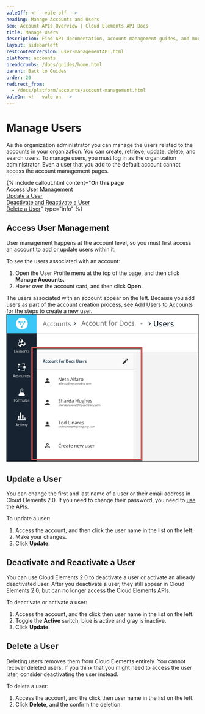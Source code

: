 ```yaml
---
valeOff: <!-- vale off -->
heading: Manage Accounts and Users
seo: Account APIs Overview | Cloud Elements API Docs
title: Manage Users
description: Find API documentation, account management guides, and more on all of the currently supported Account APIs.
layout: sidebarleft
restContentVersion: user-managementAPI.html
platform: accounts
breadcrumbs: /docs/guides/home.html
parent: Back to Guides
order: 20
redirect_from:
  - /docs/platform/accounts/account-management.html
ValeOn: <!-- vale on -->
---
```


# Manage Users

As the organization administrator you can manage the users related to the accounts in your organization. You can create, retrieve, update, delete, and search users. To manage users, you must log in as the organization administrator. Even a user that you add to the default account cannot access the account management pages.

{% include callout.html content="<strong>On this page</strong></br><a href=#access-user-management>Access User Management</a></br><a href=#update-a-user>Update a User</a></br><a href=#deactivate-and-reactivate-a-user>Deactivate and Reactivate a User</a></br><a href=#delete-a-user>Delete a User</a>" type="info" %}

## Access User Management

User management happens at the account level, so you must first access an account to add or update users within it.

To see the users associated with an account:

1. Open the User Profile menu at the top of the page, and then click **Manage Accounts.**
1. Hover over the account card, and then click **Open**.

The users associated with an account appear on the left. Because you add users as part of the account creation process, see [Add Users to Accounts](account-management.html#add-users-to-accounts) for the steps to create a new user.
![Users](img/users.png)

## Update a User

You can change the first and last name of a user or their email address in Cloud Elements 2.0. If you need to change their password, you need to [use the APIs](user-managementAPI.html#update-a-user).

To update a user:

1. Access the account, and then click the user name in the list on the left.
2. Make your changes.
3. Click **Update**.

## Deactivate and Reactivate a User

You can use Cloud Elements 2.0 to deactivate a user or activate an already deactivated user. After you deactivate a user, they still appear in Cloud Elements 2.0, but can no longer access the Cloud Elements APIs.

To deactivate or activate a user:

1. Access the account, and the click then user name in the list on the left.
2. Toggle the **Active** switch, blue is active and gray is inactive.
3. Click **Update**.

## Delete a User

Deleting users removes them from Cloud Elements entirely. You cannot recover deleted users. If you think that you might need to access the user later, consider deactivating the user instead.

To delete a user:

1. Access the account, and the click then user name in the list on the left.
3. Click **Delete**, and the confirm the deletion.
